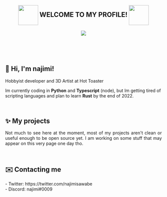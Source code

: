 <h2 align="center"><img align="center" src="https://media.giphy.com/media/jof1Ck9hcZIOlQyzDL/giphy.gif" width="64"/> WELCOME TO MY PROFILE! <img align="center" src="https://media.giphy.com/media/jof1Ck9hcZIOlQyzDL/giphy.gif" width="64"/></h2>
<p align="center">
<img src="https://github-readme-streak-stats.herokuapp.com/?user=najiimi&theme=radical&hide_border=true">
</p>
<br/><br/><br/>
<h2>🎀 Hi, I'm najimi!</h2>
<p align="justify">
Hobbyist developer and 3D Artist at Hot Toaster <br/>

  Im currently coding in **Python** and **Typescript** (node), but Im getting tired of scripting languages and plan to learn **Rust** by the end of 2022. <br/>

</p>
<br/>
<h2>✨ My projects</h2>
<p align="justify">
  Not much to see here at the moment, most of my projects aren't clean or useful enough to be open source yet.
  I am working on some stuff that may appear on this very page one day tho.
</p>
<br/>
<h2>✉️ Contacting me</h2>
- Twitter: https://twitter.com/najimisawabe <br/>
- Discord: najimi#0009
